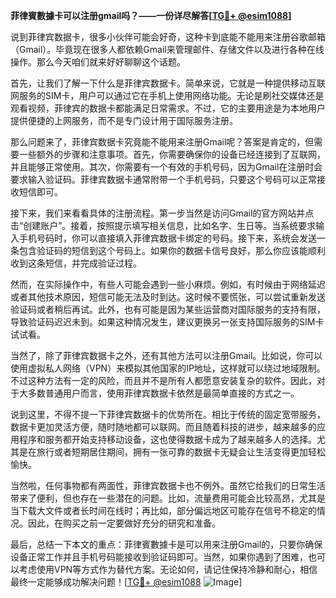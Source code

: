 **菲律賓數據卡可以注册gmail吗？——一份详尽解答[[TG💪+ @esim1088](https://t.me/s/esim1088)]**

说到菲律宾数据卡，很多小伙伴可能会好奇，这种卡到底能不能用来注册谷歌邮箱（Gmail）。毕竟现在很多人都依赖Gmail来管理邮件、存储文件以及进行各种在线操作。那么今天咱们就来好好聊聊这个话题。

首先，让我们了解一下什么是菲律宾数据卡。简单来说，它就是一种提供移动互联网服务的SIM卡，用户可以通过它在手机上使用网络功能。无论是刷社交媒体还是观看视频，菲律宾的数据卡都能满足日常需求。不过，它的主要用途是为本地用户提供便捷的上网服务，而不是专门设计用于国际服务注册。

那么问题来了，菲律宾数据卡究竟能不能用来注册Gmail呢？答案是肯定的，但需要一些额外的步骤和注意事项。首先，你需要确保你的设备已经连接到了互联网，并且能够正常使用。其次，你需要有一个有效的手机号码，因为Gmail在注册时会要求输入验证码。菲律宾数据卡通常附带一个手机号码，只要这个号码可以正常接收短信即可。

接下来，我们来看看具体的注册流程。第一步当然是访问Gmail的官方网站并点击“创建账户”。接着，按照提示填写相关信息，比如名字、生日等。当系统要求输入手机号码时，你可以直接填入菲律宾数据卡绑定的号码。接下来，系统会发送一条包含验证码的短信到这个号码上。如果你的数据卡信号良好，那么你应该能顺利收到这条短信，并完成验证过程。

然而，在实际操作中，有些人可能会遇到一些小麻烦。例如，有时候由于网络延迟或者其他技术原因，短信可能无法及时到达。这时候不要慌张，可以尝试重新发送验证码或者稍后再试。此外，也有可能是因为某些运营商对国际服务的支持有限，导致验证码迟迟未到。如果这种情况发生，建议更换另一张支持国际服务的SIM卡试试看。

当然了，除了菲律宾数据卡之外，还有其他方法可以注册Gmail。比如说，你可以使用虚拟私人网络（VPN）来模拟其他国家的IP地址，这样就可以绕过地域限制。不过这种方法有一定的风险，而且并不是所有人都愿意安装复杂的软件。因此，对于大多数普通用户而言，使用菲律宾数据卡依然是最简单直接的方式之一。

说到这里，不得不提一下菲律宾数据卡的优势所在。相比于传统的固定宽带服务，数据卡更加灵活方便，随时随地都可以联网。而且随着科技的进步，越来越多的应用程序和服务都开始支持移动设备，这也使得数据卡成为了越来越多人的选择。尤其是在旅行或者短期居住期间，拥有一张可靠的数据卡无疑会让生活变得更加轻松愉快。

当然啦，任何事物都有两面性，菲律宾数据卡也不例外。虽然它给我们的日常生活带来了便利，但也存在一些潜在的问题。比如，流量费用可能会比较高昂，尤其是当下载大文件或者长时间在线时；再比如，部分偏远地区可能存在信号不稳定的情况。因此，在购买之前一定要做好充分的研究和准备。

最后，总结一下本文的重点：菲律賓數據卡是可以用来注册Gmail的，只要你确保设备正常工作并且手机号码能接收到验证码即可。当然，如果你遇到了困难，也可以考虑使用VPN等方式作为替代方案。无论如何，请记住保持冷静和耐心，相信最终一定能够成功解决问题！[[TG💪+ @esim1088](https://t.me/s/esim1088) ![Image](https://i.postimg.cc/4NQfJmqS/Snipaste-2025-05-13-00-14-12.png)]